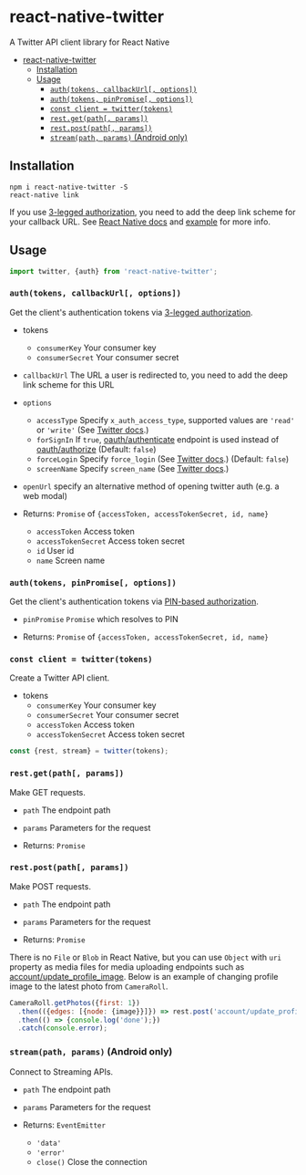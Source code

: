 # react-native-twitter

A Twitter API client library for React Native

<!-- toc orderedList:0 depthFrom:1 depthTo:6 -->

* [react-native-twitter](#react-native-twitter)
  * [Installation](#installation)
  * [Usage](#usage)
    * [`auth(tokens, callbackUrl[, options])`](#authtokens-callbackurl-options)
    * [`auth(tokens, pinPromise[, options])`](#authtokens-pinpromise-options)
    * [`const client = twitter(tokens)`](#const-client-twittertokens)
    * [`rest.get(path[, params])`](#restgetpath-params)
    * [`rest.post(path[, params])`](#restpostpath-params)
    * [`stream(path, params)` (Android only)](#streampath-params-android-only)

<!-- tocstop -->

## Installation

```
npm i react-native-twitter -S
react-native link
```

If you use [3-legged authorization](https://dev.twitter.com/oauth/3-legged), you need to add the deep link scheme for your callback URL. See [React Native docs](https://facebook.github.io/react-native/docs/linking.html) and [example](https://github.com/Piroro-hs/react-native-twitter/blob/04377af08f2f4fbdc039dc52daafb8d6fb28171e/example/android/app/src/main/AndroidManifest.xml#L19-L34) for more info.

## Usage

```js
import twitter, {auth} from 'react-native-twitter';
```

### `auth(tokens, callbackUrl[, options])`

Get the client's authentication tokens via [3-legged authorization](https://dev.twitter.com/oauth/3-legged).

* tokens
  * `consumerKey` Your consumer key
  * `consumerSecret` Your consumer secret
* `callbackUrl` The URL a user is redirected to, you need to add the deep link scheme for this URL
* `options`
  * `accessType` Specify `x_auth_access_type`, supported values are `'read'` or `'write'` (See [Twitter docs](https://dev.twitter.com/oauth/reference/post/oauth/request_token#parameters).)
  * `forSignIn` If `true`, [oauth/authenticate](https://dev.twitter.com/oauth/reference/get/oauth/authenticate) endpoint is used instead of [oauth/authorize](https://dev.twitter.com/oauth/reference/get/oauth/authorize) (Default: `false`)
  *  `forceLogin` Specify `force_login` (See [Twitter docs](https://dev.twitter.com/oauth/reference/get/oauth/authorize#parameters).) (Default: `false`)
  *  `screenName` Specify `screen_name` (See [Twitter docs](https://dev.twitter.com/oauth/reference/get/oauth/authorize#parameters).)
* `openUrl` specify an alternative method of opening twitter auth (e.g. a web modal)

* Returns: `Promise` of `{accessToken, accessTokenSecret, id, name}`
  * `accessToken` Access token
  * `accessTokenSecret` Access token secret
  * `id` User id
  * `name` Screen name

### `auth(tokens, pinPromise[, options])`

Get the client's authentication tokens via [PIN-based authorization](https://dev.twitter.com/oauth/pin-based).

* `pinPromise` `Promise` which resolves to PIN

* Returns: `Promise` of `{accessToken, accessTokenSecret, id, name}`

### `const client = twitter(tokens)`

Create a Twitter API client.

* tokens
  * `consumerKey` Your consumer key
  * `consumerSecret` Your consumer secret
  * `accessToken` Access token
  * `accessTokenSecret` Access token secret

```js
const {rest, stream} = twitter(tokens);
```

### `rest.get(path[, params])`

Make GET requests.

* `path` The endpoint path
* `params` Parameters for the request

* Returns: `Promise`

### `rest.post(path[, params])`

Make POST requests.

* `path` The endpoint path
* `params` Parameters for the request

* Returns: `Promise`

There is no `File` or `Blob` in React Native, but you can use `Object` with `uri` property as media files for media uploading endpoints such as [account/update_profile_image](https://dev.twitter.com/rest/reference/post/account/update_profile_image). Below is an example of changing profile image to the latest photo from `CameraRoll`.

```js
CameraRoll.getPhotos({first: 1})
  .then(({edges: [{node: {image}}]}) => rest.post('account/update_profile_image', {image}))
  .then(() => {console.log('done');})
  .catch(console.error);
```

### `stream(path, params)` (Android only)

Connect to Streaming APIs.

* `path` The endpoint path
* `params` Parameters for the request

* Returns: `EventEmitter`
  * `'data'`
  * `'error'`
  * `close()` Close the connection
